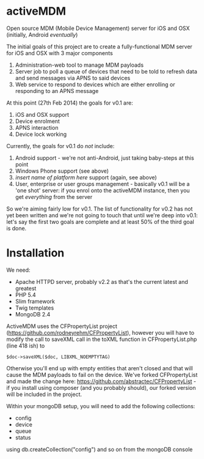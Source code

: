 activeMDM
=========

Open source MDM (Mobile Device Management) server for iOS and OSX (initially, Android _eventually_)

The initial goals of this project are to create a fully-functional MDM server for iOS and OSX with 3 major components

1. Administration-web tool to manage MDM payloads
1. Server job to poll a queue of devices that need to be told to refresh data and send messages via APNS to said devices
1. Web service to respond to devices which are either enrolling or responding to an APNS message

At this point (27th Feb 2014) the goals for v0.1 are:

1. iOS and OSX support
1. Device enrolment
1. APNS interaction
1. Device lock working

Currently, the goals for v0.1 do *not* include: 

1. Android support - we're not anti-Android, just taking baby-steps at this point
1. Windows Phone support (see above)
1. _insert name of platform here_ support (again, see above)
1. User, enterprise or user groups management - basically v0.1 will be a 'one shot' server: if you enrol onto the activeMDM instance, then you get _everything_ from the server

So we're aiming fairly low for v0.1. The list of functionality for v0.2 has not yet been written and we're not going to touch that until we're deep into v0.1: let's say the first two goals are complete and at least 50% of the third goal is done. 

Installation
============

We need: 

* Apache HTTPD server, probably v2.2 as that's the current latest and greatest
* PHP 5.4
* Slim framework
* Twig templates
* MongoDB 2.4

ActiveMDM uses the CFPropertyList project (https://github.com/rodneyrehm/CFPropertyList), however you will have to modify the call to saveXML call in the toXML function in CFPropertyList.php (line 418 ish) to 

`$doc->saveXML($doc, LIBXML_NOEMPTYTAG)`

Otherwise you'll end up with empty entities that aren't closed and that will cause the MDM payloads to fail on the device. We've forked CFPropertyList and made the change here: https://github.com/abstractec/CFPropertyList - if you install using composer (and you probably should), our forked version will be included in the project.

Within your mongoDB setup, you will need to add the following collections:

* config
* device
* queue
* status

using db.createCollection("config") and so on from the mongoDB console


